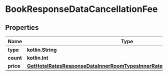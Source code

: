 
# BookResponseDataCancellationFee

## Properties
Name | Type | Description | Notes
------------ | ------------- | ------------- | -------------
**type** | **kotlin.String** |  |  [optional]
**count** | **kotlin.Int** |  |  [optional]
**price** | [**GetHotelRatesResponseDataInnerRoomTypesInnerRatesInnerRetailRateTotalInner**](GetHotelRatesResponseDataInnerRoomTypesInnerRatesInnerRetailRateTotalInner.md) |  |  [optional]



